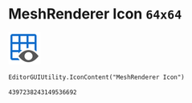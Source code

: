 # MeshRenderer Icon `64x64`
<img src="/img/MeshRenderer%20Icon.png" width=64 height=64>

``` CSharp
EditorGUIUtility.IconContent("MeshRenderer Icon")
```
```
4397238243149536692
```
